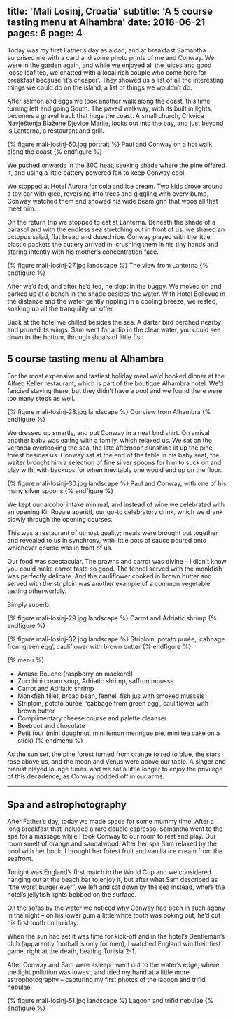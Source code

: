 title: 'Mali Losinj, Croatia'
subtitle: 'A 5 course tasting menu at Alhambra'
date: 2018-06-21
pages: 6
page: 4
---

Today was my first Father’s day as a dad, and at breakfast Samantha surprised me with a card and some photo prints of me and Conway. We were in the garden again, and while we enjoyed all the juices and good loose leaf tea, we chatted with a local rich couple who come here for breakfast because ‘it’s cheaper’. They showed us a list of all the interesting things we could do on the island, a list of things we wouldn’t do.

After salmon and eggs we took another walk along the coast, this time turning left and going South. The paved walkway, with its built in lights, becomes a gravel track that hugs the coast. A small church, Crkvica Navještenja Blažene Djevice Marije, looks out into the bay, and just beyond is Lanterna, a restaurant and grill.

{% figure mali-losinj-50.jpg portrait %}
Paul and Conway on a hot walk along the coast
{% endfigure %}

We pushed onwards in the 30C heat, seeking shade where the pine offered it, and using a little battery powered fan to keep Conway cool.

We stopped at Hotel Aurora for cola and ice cream. Two kids drove around a toy car with glee, reversing into trees and giggling with every bump, Conway watched them and showed his wide beam grin that woos all that meet him.

On the return trip we stopped to eat at Lanterna. Beneath the shade of a parasol and with the endless sea stretching out in front of us, we shared an octopus salad, flat bread and duved rice. Conway played with the little plastic packets the cutlery arrived in, crushing them in his tiny hands and staring intently with his mother’s concentration face.

{% figure mali-losinj-27.jpg landscape %}
The view from Lanterna
{% endfigure %}

After we’d fed, and after he’d fed, he slept in the buggy. We moved on and parked up at a bench in the shade besides the water. With Hotel Bellevue in the distance and the water gently rippling in a cooling breeze, we rested, soaking up all the tranquility on offer.

Back at the hotel we chilled besides the sea. A darter bird perched nearby and pruned its wings. Sam went for a dip in the clear water, you could see down to the bottom, through shoals of little fish.

## 5 course tasting menu at Alhambra

For the most expensive and tastiest holiday meal we’d booked dinner at the Alfred Keller restaurant, which is part of the boutique Alhambra hotel. We’d fancied staying there, but they didn’t have a pool and we found there were too many steps as well.

{% figure mali-losinj-28.jpg landscape %}
Our view from Alhambra
{% endfigure %}

We dressed up smartly, and put Conway in a neat bird shirt. On arrival another baby was eating with a family, which relaxed us. We sat on the veranda overlooking the sea, the late afternoon sunshine lit up the pine forest besides us. Conway sat at the end of the table in his baby seat, the waiter brought him a selection of fine silver spoons for him to suck on and play with, with backups for when inevitably one would end up on the floor.

{% figure mali-losinj-30.jpg landscape %}
Paul and Conway, with one of his many silver spoons
{% endfigure %}

We kept our alcohol intake minimal, and instead of wine we celebrated with an opening Kir Royale aperitif, our go-to celebratory drink, which we drank slowly through the opening courses.

This was a restaurant of utmost quality; meals were brought out together and revealed to us in synchrony, with little pots of sauce poured onto whichever course was in front of us.

Our food was spectacular. The prawns and carrot was divine – I didn’t know you could make carrot taste so good. The fennel served with the monkfish was perfectly delicate. And the cauliflower cooked in brown butter and served with the striploin was another example of a common vegetable tasting otherworldly.

Simply superb.

{% figure mali-losinj-29.jpg landscape %}
Carrot and Adriatic shrimp
{% endfigure %}

{% figure mali-losinj-32.jpg landscape %}
Striploin, potato purée, ‘cabbage from green egg’, cauliflower with brown butter
{% endfigure %}

{% menu %}
* Amuse Bouche (raspberry on mackerel)
* Zucchini cream soup, Adriatic shrimp, saffron mousse
* Carrot and Adriatic shrimp
* Monkfish fillet, broad bean, fennel, fish jus with smoked mussels
* Striploin, potato purée, ‘cabbage from green egg’, cauliflower with brown butter
* Complimentary cheese course and palette cleanser
* Beetroot and chocolate
* Petit four (mini doughnut, mini lemon meringue pie, mini tea cake on a stick)
{% endmenu %}

As the sun set, the pine forest turned from orange to red to blue, the stars rose above us, and the moon and Venus were above our table. A singer and pianist played lounge tunes, and we sat a little longer to enjoy the privilege of this decadence, as Conway nodded off in our arms.

---

## Spa and astrophotography

After Father’s day, today we made space for some mummy time. After a long breakfast that included a rare double espresso, Samantha went to the spa for a massage while I took Conway to our room to rest and play. Our room smelt of orange and sandalwood. After her spa Sam relaxed by the pool with her book, I brought her forest fruit and vanilla ice cream from the seafront.

Tonight was England’s first match in the World Cup and we considered hanging out at the beach bar to enjoy it, but after what Sam described as “the worst burger ever”, we left and sat down by the sea instead, where the hotel’s jellyfish lights bobbed on the surface.

On the sofas by the water we noticed why Conway had been in such agony in the night – on his lower gum a little white tooth was poking out, he’d cut his first tooth on holiday.

When the sun had set it was time for kick-off and in the hotel’s Gentleman’s club (apparently football is only for men), I watched England win their first game, right at the death, beating Tunisia 2-1.

After Conway and Sam were asleep I went out to the water’s edge, where the light pollution was lowest, and tried my hand at a little more astrophotography – capturing my first photos of the lagoon and trifid nebulae.

{% figure mali-losinj-51.jpg landscape %}
Lagoon and trifid nebulae
{% endfigure %}
